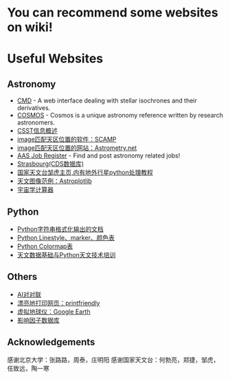 # You can recommend some websites on wiki!

# Useful Websites
## Astronomy
* [CMD](http://stev.oapd.inaf.it/cgi-bin/cmd) - A web interface dealing with stellar isochrones and their derivatives.
* [COSMOS](https://astronomy.swin.edu.au/cosmos/) - Cosmos is a unique astronomy reference written by research astronomers.
* [CSST信息概述](https://github.com/CSSTsci/GalaxyAGN_science_discussion/wiki/CSST-Summary)
* [image匹配天区位置的软件：SCAMP](https://www.astromatic.net/software/scamp)
* [image匹配天区位置的网站：Astrometry.net](http://astrometry.net/)
* [AAS Job Register](https://jobregister.aas.org) - Find and post astronomy related jobs!
* [Strasbourg(CDS数据库)](http://cdsportal.u-strasbg.fr/)
* [国家天文台邹虎主页,内有地外行星python处理教程](http://batc.bao.ac.cn/~zouhu/doku.php?id=projects:start)
* [天文图像范例：Astroplotlib](http://astroplotlib.stsci.edu/)
* [宇宙学计算器](https://ned.ipac.caltech.edu/help/cosmology_calc.html)

## Python
* [Python字符串格式化输出的文档](https://pyformat.info/)
* [Python Linestyle、marker、颜色表](https://www.cnblogs.com/darkknightzh/p/6117528.html)
* [Python Colormap表](https://blog.csdn.net/lly1122334/article/details/88535217)
* [天文数据基础与Python天文技术培训](https://hebl.china-vo.org/course/PIA2020/)

## Others
* [AI对对联](https://ai.binwang.me/couplet/)
* [漂亮地打印网页：printfriendly](https://www.printfriendly.com/)
* [虚拟地球仪：Google Earth](https://www.google.com/earth/)
* [影响因子数据库](https://academic-accelerator.com/Impact-Factor-IF/zh-CN/The-Astrophysical-Journal-Supplement-Series)

## Acknowledgements
感谢北京大学：张路路，周泰，庄明阳
感谢国家天文台：何勃亮，郑捷，邹虎，任致远，陶一寒

